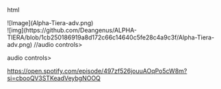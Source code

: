 html
<!DOCTYPE html>
 <head>![Image](Alpha-Tiera-adv.png)
  <body>
   <div>
    ![img](https://github.com/Deangenus/ALPHA-TIERA/blob/1cb250186919a8d172c66c14640c5fe28c4a9c3f/Alpha-Tiera-adv.png)
   //audio controls>

 audio controls>
  <source src="horse.ogg" type="audio/ogg">
  <source src="horse.mp3" type="audio/mpeg">

</audio>https://open.spotify.com/episode/497zf526jouuAOqPo5cW8m?si=cbooQV3STKeadVeybgNOOQ















  

```


